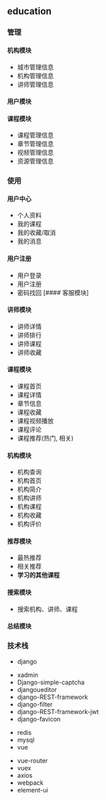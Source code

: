 ## education
### 管理
#### 机构模块
  * 城市管理信息
  * 机构管理信息
  * 讲师管理信息
#### 用户模块
#### 课程模块
  * 课程管理信息
  * 章节管理信息
  * 视频管理信息
  * 资源管理信息

### 使用
#### 用户中心
  * 个人资料
  * 我的课程
  * 我的收藏/取消
  * 我的消息
#### 用户注册
  * 用户登录
  * 用户注册
  * 密码找回
[#### 客服模块]
#### 讲师模块
  * 讲师详情
  * 讲师排行
  * 讲师课程
  * 讲师收藏
#### 课程模块
  * 课程首页
  * 课程详情
  * 章节信息
  * 课程收藏
  * 课程视频播放
  * 课程评论
  * 课程推荐(热门, 相关)
#### 机构模块
  * 机构查询
  * 机构首页
  * 机构简介
  * 机构讲师
  * 机构课程
  * 机构收藏
  * 机构评价
#### 推荐模块
  * 最热推荐
  * 相关推荐
  *  **学习的其他课程**
#### 搜索模块
  * 搜索机构、讲师、课程
#### 总结模块



### 技术栈
  * django
   + xadmin
   + Django-simple-captcha
   + djangoueditor
   + django-REST-framework
   + django-filter
   + django-REST-framework-jwt
   + django-favicon
  * redis
  * mysql
  * vue
   + vue-router
   + vuex
   + axios
   + webpack
   + element-ui
